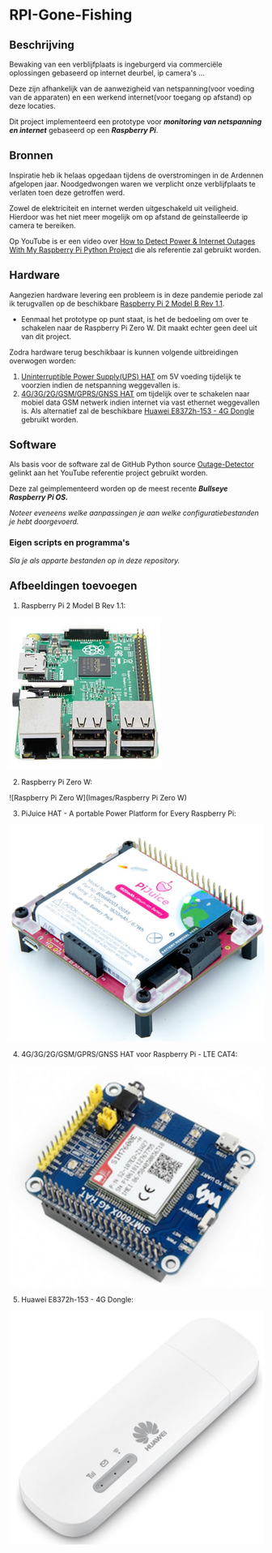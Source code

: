 # RPI-Gone-Fishing
## Beschrijving
Bewaking van een verblijfplaats is ingeburgerd via commerciële oplossingen gebaseerd op internet deurbel, ip camera's ...

Deze zijn afhankelijk van de aanwezigheid van netspanning(voor voeding van de apparaten) en een werkend internet(voor toegang op afstand) op deze locaties. 

Dit project implementeerd een prototype voor ***monitoring van netspanning en internet*** gebaseerd op een ***Raspberry Pi***.
## Bronnen
Inspiratie heb ik helaas opgedaan tijdens de overstromingen in de Ardennen afgelopen jaar. Noodgedwongen waren we verplicht onze verblijfplaats te verlaten toen deze getroffen werd. 

Zowel de elektriciteit en internet werden uitgeschakeld uit veiligheid. Hierdoor was het niet meer mogelijk om op afstand de geinstalleerde ip camera te bereiken. 

Op YouTube is er een video over [How to Detect Power & Internet Outages With My Raspberry Pi Python Project](https://www.youtube.com/watch?v=Tj0mNO3ZDao/) die als referentie zal gebruikt worden. 
## Hardware
Aangezien hardware levering een probleem is in deze pandemie periode zal ik terugvallen op de beschikbare [Raspberry Pi 2 Model B Rev 1.1](Images/RASPBERRY_PI_2_B_06.jpg). 
- Eenmaal het prototype op punt staat, is het de bedoeling om over te schakelen naar de Raspberry Pi Zero W. Dit maakt echter geen deel uit van dit project. 

Zodra hardware terug beschikbaar is kunnen volgende uitbreidingen overwogen worden: 
1. [Uninterruptible Power Supply(UPS) HAT](Images/PiJuice_HAT.png) om 5V voeding tijdelijk te voorzien indien de netspanning weggevallen is.
2. [4G/3G/2G/GSM/GPRS/GNSS HAT](Images/Raspberry_PI_LTE.png) om tijdelijk over te schakelen naar mobiel data GSM netwerk indien internet via vast ethernet weggevallen is. Als alternatief zal de beschikbare [Huawei E8372h-153 - 4G Dongle](Images/Huawei_E8372h-153-4G_Dongle.png) gebruikt worden. 
## Software
Als basis voor de software zal de GitHub Python source [Outage-Detector](https://github.com/fabytm/Outage-Detector/) gelinkt aan het YouTube referentie project gebruikt worden. 

Deze zal geimplementeerd worden op de meest recente ***Bullseye Raspberry Pi OS.*** 

*Noteer eveneens welke aanpassingen je aan welke configuratiebestanden je hebt doorgevoerd.*
### Eigen scripts en programma's
*Sla je als apparte bestanden op in deze repository.*
## Afbeeldingen toevoegen
1.  Raspberry Pi 2 Model B Rev 1.1:

![Raspberry Pi 2 Model B Rev 1.1](Images/RASPBERRY_PI_2_B_06.jpg)

2. Raspberry Pi Zero W:

![Raspberry Pi Zero W](Images/Raspberry Pi Zero W)

3. PiJuice HAT - A portable Power Platform for Every Raspberry Pi:

![PiJuice HAT](Images/PiJuice_HAT.png)

4. 4G/3G/2G/GSM/GPRS/GNSS HAT voor Raspberry Pi - LTE CAT4:

![Raspberry Pi - LTE](Images/Raspberry_PI_LTE.png)

5. Huawei E8372h-153 - 4G Dongle:

![Huawei - 4G Dongle](Images/Huawei_E8372h-153-4G_Dongle.png)
